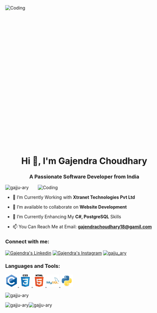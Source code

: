<!---
- 👋 Hi, I’m @gajju-ary
- 👀 a Software Developer
- 🌱 a Problem Solver 
- 💞️ I’m available to collaborate on Some Website Development 
- 📫 
--->
<!---
gajju-ary/gajju-ary is a ✨ special ✨ repository because its `README.md` (this file) appears on your GitHub profile.
You can click the Preview link to take a look at your changes.
![Masterhead](https://user-images.githubusercontent.com/74038190/212750672-2f3f2b50-c84f-4ed8-a60a-849ae69ff9df.gif)
--->
<img align="right" alt="Coding" height="480" width="100%" src="https://user-images.githubusercontent.com/74038190/212750672-2f3f2b50-c84f-4ed8-a60a-849ae69ff9df.gif">
<h1 align="center">Hi 👋, I'm Gajendra Choudhary</h1>
<h3 align="center">A Passionate Software Developer from India</h3>
<img align="right" alt="Coding" width="400" src="https://cdn.dribbble.com/users/1162077/screenshots/3848914/programmer.gif">

<p align="left"> <img src="https://komarev.com/ghpvc/?username=gajju-ary&label=Profile%20views&color=0e75b6&style=for-the-badge&base=500" alt="gajju-ary" /> </p>
<!---
<p align="left"> <a href="https://www.linkedin.com/in/gajju-ary/" target="blank"><img src="https://img.shields.io/twitter/follow/gajju-ary?logo=linkedin&style=for-the-badge" alt="gajju-ary" /></a> </p>
--->

- 🔭 I’m Currently Working with **Xtranet Technologies Pvt Ltd**
- 💞️ I’m available to collaborate on **Website Development** 
- 🌱 I’m Currently Enhancing My **C#, PostgreSQL** Skills

- 📫 You Can Reach Me at Email: **gajendrachoudhary18@gamil.com**

<h3 align="left">Connect with me:</h3>
<p align="left">
  
<!-- <a href="https://twitter.com/USER_NAME" target="blank"><img align="center" src="https://raw.githubusercontent.com/rahuldkjain/github-profile-readme-generator/master/src/images/icons/Social/twitter.svg" alt="USER_NAME" height="30" width="40" /></a> -->
<!-- <a href="https://fb.com/gajju.ary" target="blank"><img align="center" src="https://raw.githubusercontent.com/rahuldkjain/github-profile-readme-generator/master/src/images/icons/Social/facebook.svg" alt="Gajendra's Facebook" height="30" width="40" /></a> -->

<a href="https://linkedin.com/in/gajju-ary" target="blank"><img align="center" src="https://raw.githubusercontent.com/rahuldkjain/github-profile-readme-generator/master/src/images/icons/Social/linked-in-alt.svg" alt="Gajendra's Linkedin" height="30" width="40" /></a>
<a href="https://www.instagram.com/g_a_j_._._._e_n_d_r_a" target="blank"><img align="center" src="https://raw.githubusercontent.com/rahuldkjain/github-profile-readme-generator/master/src/images/icons/Social/instagram.svg" alt="Gajendra's Instagram" height="30" width="40" /></a>
<a href="https://leetcode.com/u/gajju_ary/" target="blank"><img align="center" src="https://raw.githubusercontent.com/rahuldkjain/github-profile-readme-generator/master/src/images/icons/Social/leet-code.svg" alt="gajju_ary" height="30" width="40" /></a>
</p>

<h3 align="left">Languages and Tools:</h3>
<p align="left">
  <a href="https://www.cprogramming.com/" target="_blank" rel="noreferrer"> <img src="https://raw.githubusercontent.com/devicons/devicon/master/icons/c/c-original.svg" alt="c" width="40" height="40"/> </a>
  <a href="https://www.w3schools.com/css/" target="_blank" rel="noreferrer"> <img src="https://raw.githubusercontent.com/devicons/devicon/master/icons/css3/css3-original-wordmark.svg" alt="css3" width="40" height="40"/> </a> 
  <a href="https://www.w3.org/html/" target="_blank" rel="noreferrer"> <img src="https://raw.githubusercontent.com/devicons/devicon/master/icons/html5/html5-original-wordmark.svg" alt="html5" width="40" height="40"/> </a>
  <a href="https://www.mysql.com/" target="_blank" rel="noreferrer"> <img src="https://raw.githubusercontent.com/devicons/devicon/master/icons/mysql/mysql-original-wordmark.svg" alt="mysql" width="40" height="40"/> </a>
<!--   <a href="https://www.photoshop.com/en" target="_blank" rel="noreferrer"> <img src="https://raw.githubusercontent.com/devicons/devicon/master/icons/photoshop/photoshop-line.svg" alt="photoshop" width="40" height="40"/> </a> -->
  <a href="https://www.python.org" target="_blank" rel="noreferrer"> <img src="https://raw.githubusercontent.com/devicons/devicon/master/icons/python/python-original.svg" alt="python" width="40" height="40"/> </a> 
</p>
<div></div>
<p><img align="center" src="https://github-readme-stats.vercel.app/api/top-langs?username=gajju-ary&show_icons=true&locale=en&layout=compact" alt="gajju-ary" /></p>
<p><img align="left" src="https://github-readme-stats.vercel.app/api?username=gajju-ary&show_icons=true&locale=en" alt="gajju-ary" /></p>
<p><img align="left" src="https://github-readme-streak-stats.herokuapp.com/?user=gajju-ary&" alt="gajju-ary" /></p>
